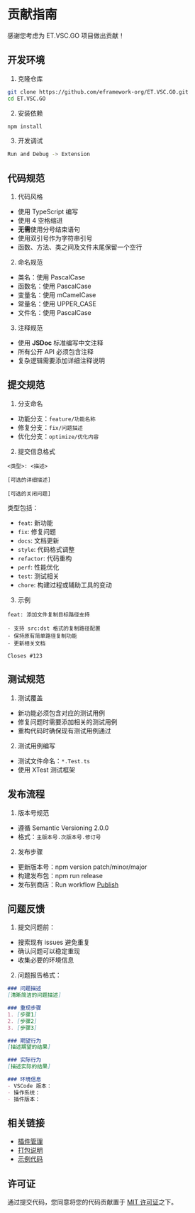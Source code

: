 # 贡献指南

感谢您考虑为 ET.VSC.GO 项目做出贡献！

## 开发环境

1. 克隆仓库
```bash
git clone https://github.com/eframework-org/ET.VSC.GO.git
cd ET.VSC.GO
```

2. 安装依赖
```bash
npm install
```

3. 开发调试
```bash
Run and Debug -> Extension
```

## 代码规范

1. 代码风格
- 使用 TypeScript 编写
- 使用 4 空格缩进
- **无需**使用分号结束语句
- 使用双引号作为字符串引号
- 函数、方法、类之间及文件末尾保留一个空行

2. 命名规范
- 类名：使用 PascalCase
- 函数名：使用 PascalCase
- 变量名：使用 mCamelCase
- 常量名：使用 UPPER_CASE
- 文件名：使用 PascalCase

3. 注释规范
- 使用 **JSDoc** 标准编写中文注释
- 所有公开 API 必须包含注释
- 复杂逻辑需要添加详细注释说明

## 提交规范

1. 分支命名
- 功能分支：`feature/功能名称`
- 修复分支：`fix/问题描述`
- 优化分支：`optimize/优化内容`

2. 提交信息格式
```
<类型>: <描述>

[可选的详细描述]

[可选的关闭问题]
```

类型包括：
- `feat`: 新功能
- `fix`: 修复问题
- `docs`: 文档更新
- `style`: 代码格式调整
- `refactor`: 代码重构
- `perf`: 性能优化
- `test`: 测试相关
- `chore`: 构建过程或辅助工具的变动

3. 示例
```
feat: 添加文件复制目标路径支持

- 支持 src:dst 格式的复制路径配置
- 保持原有简单路径复制功能
- 更新相关文档

Closes #123
```

## 测试规范

1. 测试覆盖
- 新功能必须包含对应的测试用例
- 修复问题时需要添加相关的测试用例
- 重构代码时确保现有测试用例通过

2. 测试用例编写
- 测试文件命名：`*.Test.ts`
- 使用 XTest 测试框架

## 发布流程

1. 版本号规范
- 遵循 Semantic Versioning 2.0.0
- 格式：`主版本号.次版本号.修订号`

2. 发布步骤
- 更新版本号：npm version patch/minor/major
- 构建发布包：npm run release
- 发布到商店：Run workflow [Publish](https://github.com/eframework-org/ET.VSC.GO/actions/workflows/publish.yml)

## 问题反馈

1. 提交问题前：
- 搜索现有 issues 避免重复
- 确认问题可以稳定重现
- 收集必要的环境信息

2. 问题报告格式：
```markdown
### 问题描述
[清晰简洁的问题描述]

### 重现步骤
1. [步骤1]
2. [步骤2]
3. [步骤3]

### 期望行为
[描述期望的结果]

### 实际行为
[描述实际的结果]

### 环境信息
- VSCode 版本：
- 操作系统：
- 插件版本：
```

## 相关链接
- [插件管理](https://marketplace.visualstudio.com/manage/)
- [打包说明](https://code.visualstudio.com/api/working-with-extensions/bundling-extension)
- [示例代码](https://github.com/microsoft/vscode-extension-samples)

## 许可证

通过提交代码，您同意将您的代码贡献置于 [MIT 许可证](LICENSE.md)之下。 